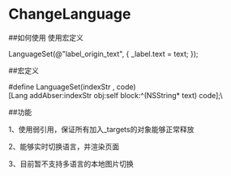 # ChangeLanguage

##如何使用
使用宏定义

LanguageSet(@"label_origin_text", {
        _label.text = text;
    });
    
##宏定义

#define LanguageSet(indexStr , code) \
[Lang addAbser:indexStr obj:self block:^(NSString* text) code];\


##功能

1、使用弱引用，保证所有加入_targets的对象能够正常释放

2、能够实时切换语言，并渲染页面

3、目前暂不支持多语言的本地图片切换
